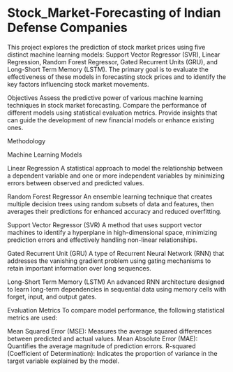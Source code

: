 # Stock_Market-Forecasting of Indian Defense Companies 


This project explores the prediction of stock market prices using five distinct machine learning models: Support Vector Regressor (SVR), Linear Regression, Random Forest Regressor, Gated Recurrent Units (GRU), and Long-Short Term Memory (LSTM). The primary goal is to evaluate the effectiveness of these models in forecasting stock prices and to identify the key factors influencing stock market movements.

Objectives
 Assess the predictive power of various machine learning techniques in stock market forecasting.
 Compare the performance of different models using statistical evaluation metrics.
 Provide insights that can guide the development of new financial models or enhance existing ones.

 Methodology
 
Machine Learning Models

Linear Regression
A statistical approach to model the relationship between a dependent variable and one or more independent variables by minimizing errors between observed and predicted values.

Random Forest Regressor
An ensemble learning technique that creates multiple decision trees using random subsets of data and features, then averages their predictions for enhanced accuracy and reduced overfitting.

Support Vector Regressor (SVR)
A method that uses support vector machines to identify a hyperplane in high-dimensional space, minimizing prediction errors and effectively handling non-linear relationships.

Gated Recurrent Unit (GRU)
A type of Recurrent Neural Network (RNN) that addresses the vanishing gradient problem using gating mechanisms to retain important information over long sequences.

Long-Short Term Memory (LSTM)
An advanced RNN architecture designed to learn long-term dependencies in sequential data using memory cells with forget, input, and output gates.

Evaluation Metrics
To compare model performance, the following statistical metrics are used:

Mean Squared Error (MSE): Measures the average squared differences between predicted and actual values.
Mean Absolute Error (MAE): Quantifies the average magnitude of prediction errors.
R-squared (Coefficient of Determination): Indicates the proportion of variance in the target variable explained by the model.


